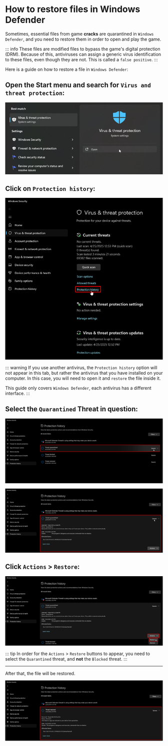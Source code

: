 # How to restore files in Windows Defender

Sometimes, essential files from game **cracks** are quarantined in `Windows Defender`, and you need to restore them in order to open and play the game.

::: info These files are modified files to bypass the game's digital protection (DRM). Because of this, antiviruses can assign a generic virus identification to these files, even though they are not. This is called a `false positive`. 
:::

Here is a guide on how to restore a file in `Windows Defender`:

## Open the Start menu and search for `Virus and threat protection`:

![Virus and threat protection](assets/guides/virus-and-threat-protection.png)

## Click on `Protection history`:

![Protection history](assets/guides/protection-history.png)

::: warning If you use another antivirus, the `Protection history` option will not appear in this tab, but rather the antivirus that you have installed on your computer. In this case, you will need to open it and `restore` the file inside it.

This guide only covers `Windows Defender`, each antivirus has a different interface. 
:::

## Select the `Quarantined` Threat in question:

![Quarantined threat](assets/guides/quarantined-threat.png)

![Selected quarantined threat](assets/guides/selected-quarantined-threat.png)

## Click `Actions` > `Restore`:

![Restore](assets/guides/restore.png)

::: tip In order for the `Actions` > `Restore` buttons to appear, you need to select the `Quarantined` threat, and **not** the `Blocked` threat.
:::

___

After that, the file will be restored.

![Restored Threat](assets/guides/restored-threat.png)